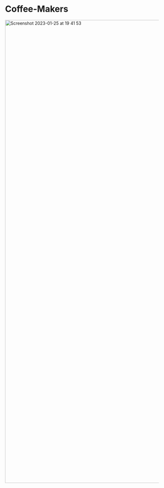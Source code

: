 # Coffee-Makers
<img width="1512" alt="Screenshot 2023-01-25 at 19 41 53" src="https://user-images.githubusercontent.com/103919889/214641480-fd28fb67-3c43-4c8b-ac59-bf65736dbc95.png">
